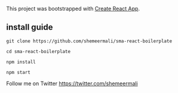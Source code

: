 This project was bootstrapped with [Create React App](https://github.com/facebookincubator/create-react-app).


## install guide

`git clone https://github.com/shemeermali/sma-react-boilerplate`

`cd sma-react-boilerplate`

`npm install`

`npm start`


Follow me on Twitter https://twitter.com/shemeermali
